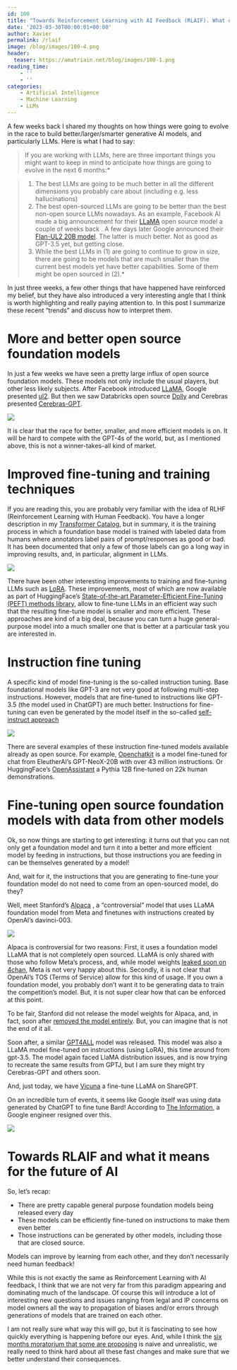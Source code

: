 ```yaml
---
id: 100
title: "Towards Reinforcement Learning with AI Feedback (RLAIF). What open-sourced foundation models, instruction tuning, and other recent events mean for the future of AI"
date: '2023-03-30T00:00:01+00:00'
author: Xavier
permalink: /rlaif
image: /blog/images/100-4.png
header:
  teaser: https://amatriain.net/blog/images/100-1.png
reading_time:
    - ''
    - ''
categories:
    - Artificial Intelligence
    - Machine Learning
    - LLMs
---
```




A few weeks back I shared my thoughts on how things were going to evolve in the race to build better/larger/smarter generative AI models, and particularly LLMs. Here is what I had to say:

> If you are working with LLMs, here are three important things you might want to keep in mind to anticipate how things are going to evolve in the next 6 months:*

> 1. The best LLMs are going to be much better in all the different dimensions you probably care about (including e.g. less hallucinations)
> 2. The best open-sourced LLMs are going to be better than the best non-open source LLMs nowadays. As an example, Facebook AI made a big announcement for their [LLaMA](https://lnkd.in/gfdq8Bed) open source model a couple of weeks back . A few days later Google announced their [Flan-UL2 20B model](https://lnkd.in/ggzfwvGN). The latter is much better. Not as good as GPT-3.5 yet, but getting close.
> 3. While the best LLMs in (1) are going to continue to grow in size, there are going to be models that are much smaller than the current best models yet have better capabilities. Some of them might be open sourced in (2).*

In just three weeks, a few other things that have happened have reinforced my belief, but they have also introduced a very interesting angle that I think is worth highlighting and really paying attention to. In this post I summarize these recent “trends” and discuss how to interpret them.

# More and better open source foundation models

In just a few weeks we have seen a pretty large influx of open source foundation models. 
These models not only include the usual players, but other less likely subjects. 
After Facebook introduced [LLaMA](https://ai.facebook.com/blog/large-language-model-llama-meta-ai/ ), 
Google presented [ul2](https://ai.googleblog.com/2022/10/ul2-20b-open-source-unified-language.html). 
But then we saw Databricks open source [Dolly](https://www.databricks.com/blog/2023/03/24/hello-dolly-democratizing-magic-chatgpt-open-models.html) 
and Cerebras presented [Cerebras-GPT](https://www.cerebras.net/blog/cerebras-gpt-a-family-of-open-compute-efficient-large-language-models/
).

<img src="/blog/images/100-0.png">

It is clear that the race for better, smaller, and more efficient models is on. It will be hard to compete with the GPT-4s of the world, but, 
as I mentioned above, this is not a winner-takes-all kind of market.

# Improved fine-tuning and training techniques

If you are reading this, you are probably very familiar with the idea of RLHF (Reinforcement Learning with Human Feedback). 
You have a longer description in my [Transformer Catalog](https://amatriain.net/blog/transformer-models-an-introduction-and-catalog-2d1e9039f376/), 
but in summary, it is the training process in which a foundation base model is trained with labeled data from humans where annotators label pairs of 
prompt/responses as good or bad. It has been documented that only a few of those labels can go a long way in improving results, and, in particular, 
alignment in LLMs.

<img src="/blog/images/100-1.png">

There have been other interesting improvements to training and fine-tuning LLMs such as [LoRA](https://github.com/microsoft/LoRA). 
These improvements, most of which are now available as part of HuggingFace’s 
[State-of-the-art Parameter-Efficient Fine-Tuning (PEFT) methods library](https://github.com/huggingface/peft ), allow to fine-tune LLMs 
in an efficient way such that the resulting fine-tune model is smaller and more efficient. These approaches are kind of a big deal, 
because you can turn a huge general-purpose model into a much smaller one that is better at a particular task you are interested in.

# Instruction fine tuning

A specific kind of model fine-tuning is the so-called instruction tuning. Base foundational models like GPT-3 are not very good at 
following multi-step instructions. However, models that are fine-tuned to instructions like GPT-3.5 (the model used in ChatGPT) are 
much better. Instructions for fine-tuning can even be generated by the model itself in the so-called 
[self-instruct approach](https://arxiv.org/abs/2212.10560)

<img src="/blog/images/100-2.png">

There are several examples of these instruction fine-tuned models available already as open source. For example, 
[Openchatkit](https://www.together.xyz/blog/openchatkit) is a model fine-tuned for chat from EleutherAI’s GPT-NeoX-20B 
with over 43 million instructions. Or HuggingFace’s [OpenAssistant](https://huggingface.co/OpenAssistant/oasst-sft-1-pythia-12b ) a 
Pythia 12B fine-tuned on 22k human demonstrations.

# Fine-tuning open source foundation models with data from other models

Ok, so now things are starting to get interesting: it turns out that you can not only get a foundation model and turn it into a better 
and more efficient model by feeding in instructions, but those instructions you are feeding in can be themselves generated by a model!

And, wait for it, the instructions that you are generating to fine-tune your foundation model do not need to come from an open-sourced model, do they?

Well, meet Stanford’s [Alpaca](https://crfm.stanford.edu/2023/03/13/alpaca.html) , a “controversial” model that uses LLaMA foundation model from 
Meta and finetunes with instructions created by OpenAI’s davinci-003.

<img src="/blog/images/100-3.png">

Alpaca is controversial for two reasons: First, it uses a foundation model LLaMA that is not completely open sourced. 
LLaMA is only shared with those who follow Meta’s process, and, while model 
weights [leaked soon on 4chan](https://www.theverge.com/2023/3/8/23629362/meta-ai-language-model-llama-leak-online-misuse ), 
Meta is not very happy about this. Secondly, it is not clear that OpenAI’s TOS (Terms of Service) allow for this kind of usage. 
If you own a foundation model, you probably don’t want it to be generating data to train the competition’s model. 
But, it is not super clear how that can be enforced at this point.

To be fair, Stanford did not release the model weights for Alpaca, and, in fact, 
soon after [removed the model entirely](https://gizmodo.com/stanford-ai-alpaca-llama-facebook-taken-down-chatgpt-1850247570 ). 
But, you can imagine that is not the end of it all.

Soon after, a similar [GPT4ALL](https://github.com/nomic-ai/gpt4all ) model was released. This model was also a LLaMA model 
fine-tuned on instructions (using LoRA), this time around from gpt-3.5. The model again faced LlaMA distribution issues, and is 
now trying to recreate the same results from GPTJ, but I am sure they might try Cerebras-GPT and others soon. 

And, just today, we have [Vicuna](https://vicuna.lmsys.org/) a fine-tune LLaMA on ShareGPT.

On an incredible turn of events, it seems like Google itself was using data generated by ChatGPT to fine tune Bard! According 
to [The Information](https://www.theinformation.com/articles/alphabets-google-and-deepmind-pause-grudges-join-forces-to-chase-openai?rc=9kfau8), 
a Google engineer resigned over this.

<img src="/blog/images/100-4.png">

# Towards RLAIF and what it means for the future of AI

So, let’s recap:

- There are pretty capable general purpose foundation models being released every day
- These models can be efficiently fine-tuned on instructions to make them even better
- Those instructions can be generated by other models, including those that are closed source.

Models can improve by learning from each other, and they don’t necessarily need human feedback!

While this is not exactly the same as Reinforcement Learning with AI feedback, I think that we are not very far from this paradigm 
appearing and dominating much of the landscape. Of course this will introduce a lot of interesting new questions and issues ranging 
from legal and IP concerns on model owners all the way to propagation of biases and/or errors through generations of models that are 
trained on each other.

I am not really sure what way this will go, but it is fascinating to see how quickly everything is happening before our eyes. 
And, while I think the [six months moratorium that some are proposing](https://futureoflife.org/open-letter/pause-giant-ai-experiments/) is 
naive and unrealistic, we really need to think hard about all these fast changes and make sure that we better understand their consequences.


